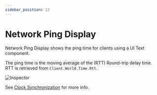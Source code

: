 ```yaml
---
sidebar_position: 12
---
```

# Network Ping Display

Network Ping Display shows the ping time for clients using a UI Text component.

The ping time is the moving average of the (RTT) Round-trip delay time. RTT is retrieved from `Client.World.Time.Rtt`.

![Inspector](/img/components/NetworkPingDisplay.png)

See [Clock Synchronization](/docs/guides/clock-sync) for more info.
